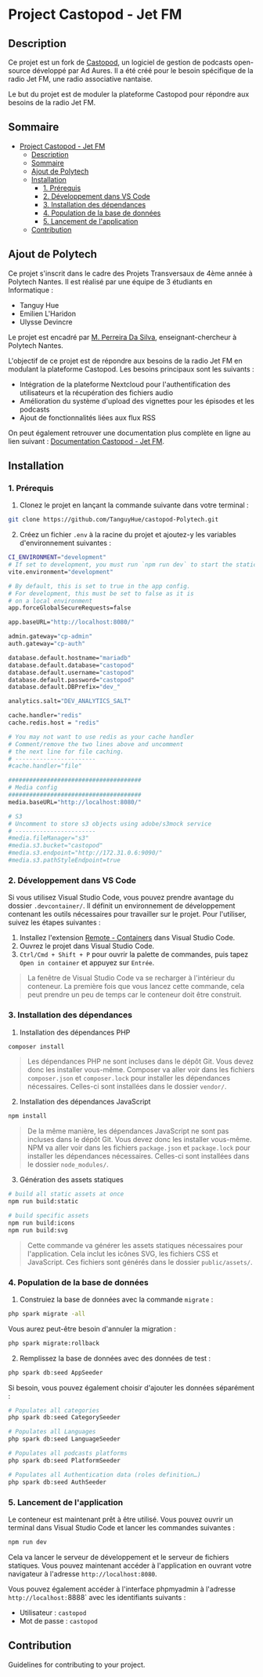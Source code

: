 # Project Castopod - Jet FM

## Description

Ce projet est un fork de [Castopod](https://github.com/ad-aures/castopod), un logiciel de gestion de podcasts open-source développé par Ad Aures. Il a été créé pour le besoin spécifique de la radio Jet FM, une radio associative nantaise. 

Le but du projet est de moduler la plateforme Castopod pour répondre aux besoins de la radio Jet FM.

## Sommaire

- [Project Castopod - Jet FM](#project-castopod---jet-fm)
  - [Description](#description)
  - [Sommaire](#sommaire)
  - [Ajout de Polytech](#ajout-de-polytech)
  - [Installation](#installation)
    - [1. Prérequis](#1-prérequis)
    - [2. Développement dans VS Code](#2-développement-dans-vs-code)
    - [3. Installation des dépendances](#3-installation-des-dépendances)
    - [4. Population de la base de données](#4-population-de-la-base-de-données)
    - [5. Lancement de l'application](#5-lancement-de-lapplication)
  - [Contribution](#contribution)

## Ajout de Polytech

Ce projet s'inscrit dans le cadre des Projets Transversaux de 4ème année à Polytech Nantes. Il est réalisé par une équipe de 3 étudiants en Informatique :
  - Tanguy Hue
  - Emilien L'Haridon
  - Ulysse Devincre

Le projet est encadré par [M. Perreira Da Silva](https://www.univ-nantes.fr/matthieu-perreira-da-silva), enseignant-chercheur à Polytech Nantes.

L'objectif de ce projet est de répondre aux besoins de la radio Jet FM en modulant la plateforme Castopod. Les besoins principaux sont les suivants : 
- Intégration de la plateforme Nextcloud pour l'authentification des utilisateurs et la récupération des fichiers audio
- Amélioration du système d'upload des vignettes pour les épisodes et les podcasts
- Ajout de fonctionnalités liées aux flux RSS

On peut également retrouver une documentation plus complète en ligne au lien suivant : [Documentation Castopod - Jet FM](https://doc.dev.jetfm.fr/).

## Installation

### 1. Prérequis
1. Clonez le projet en lançant la commande suivante dans votre terminal :

```bash
git clone https://github.com/TanguyHue/castopod-Polytech.git
```

2. Créez un fichier `.env` à la racine du projet et ajoutez-y les variables d'environnement suivantes :

```bash
CI_ENVIRONMENT="development"
# If set to development, you must run `npm run dev` to start the static assets server
vite.environment="development"

# By default, this is set to true in the app config.
# For development, this must be set to false as it is
# on a local environment
app.forceGlobalSecureRequests=false

app.baseURL="http://localhost:8080/"

admin.gateway="cp-admin"
auth.gateway="cp-auth"

database.default.hostname="mariadb"
database.default.database="castopod"
database.default.username="castopod"
database.default.password="castopod"
database.default.DBPrefix="dev_"

analytics.salt="DEV_ANALYTICS_SALT"

cache.handler="redis"
cache.redis.host = "redis"

# You may not want to use redis as your cache handler
# Comment/remove the two lines above and uncomment
# the next line for file caching.
# -----------------------
#cache.handler="file"

######################################
# Media config
######################################
media.baseURL="http://localhost:8080/"

# S3
# Uncomment to store s3 objects using adobe/s3mock service
# -----------------------
#media.fileManager="s3"
#media.s3.bucket="castopod"
#media.s3.endpoint="http://172.31.0.6:9090/"
#media.s3.pathStyleEndpoint=true
```

### 2. Développement dans VS Code

Si vous utilisez Visual Studio Code, vous pouvez prendre avantage du dossier `.devcontainer/`. Il définit un environnement de développement contenant les outils nécessaires pour travailler sur le projet. Pour l'utiliser, suivez les étapes suivantes :

1. Installez l'extension [Remote - Containers](https://marketplace.visualstudio.com/items?itemName=ms-vscode-remote.remote-containers) dans Visual Studio Code.
2. Ouvrez le projet dans Visual Studio Code.
3. `Ctrl/Cmd + Shift + P` pour ouvrir la palette de commandes, puis tapez `Open in container` et appuyez sur `Entrée`.
> La fenêtre de Visual Studio Code va se recharger à l'intérieur du conteneur. La première fois que vous lancez cette commande, cela peut prendre un peu de temps car le conteneur doit être construit.

### 3. Installation des dépendances

1. Installation des dépendances PHP

```bash
composer install
```

> Les dépendances PHP ne sont incluses dans le dépôt Git. Vous devez donc les installer vous-même. Composer va aller voir dans les fichiers `composer.json` et `composer.lock` pour installer les dépendances nécessaires. Celles-ci sont installées dans le dossier `vendor/`.

2. Installation des dépendances JavaScript

```bash
npm install
```

> De la même manière, les dépendances JavaScript ne sont pas incluses dans le dépôt Git. Vous devez donc les installer vous-même. NPM va aller voir dans les fichiers `package.json` et `package.lock` pour installer les dépendances nécessaires. Celles-ci sont installées dans le dossier `node_modules/`.

3. Génération des assets statiques

```bash
# build all static assets at once
npm run build:static

# build specific assets
npm run build:icons
npm run build:svg
```

> Cette commande va générer les assets statiques nécessaires pour l'application. Cela inclut les icônes SVG, les fichiers CSS et JavaScript. Ces fichiers sont générés dans le dossier `public/assets/`.

### 4. Population de la base de données

1. Construiez la base de données avec la commande `migrate` : 

```bash	
php spark migrate -all
```

Vous aurez peut-être besoin d'annuler la migration : 

```bash
php spark migrate:rollback
```

2. Remplissez la base de données avec des données de test : 

```bash
php spark db:seed AppSeeder
```

Si besoin, vous pouvez également choisir d'ajouter les données séparément : 

```bash
# Populates all categories
php spark db:seed CategorySeeder

# Populates all Languages
php spark db:seed LanguageSeeder

# Populates all podcasts platforms
php spark db:seed PlatformSeeder

# Populates all Authentication data (roles definition…)
php spark db:seed AuthSeeder
```

### 5. Lancement de l'application

Le conteneur est maintenant prêt à être utilisé. Vous pouvez ouvrir un terminal dans Visual Studio Code et lancer les commandes suivantes :


```bash
npm run dev
```

Cela va lancer le serveur de développement et le serveur de fichiers statiques. Vous pouvez maintenant accéder à l'application en ouvrant votre navigateur à l'adresse `http://localhost:8080`.

Vous pouvez également accéder à l'interface phpmyadmin à l'adresse `http://localhost:`8888` avec les identifiants suivants :

- Utilisateur : `castopod`
- Mot de passe : `castopod`


## Contribution

Guidelines for contributing to your project.



